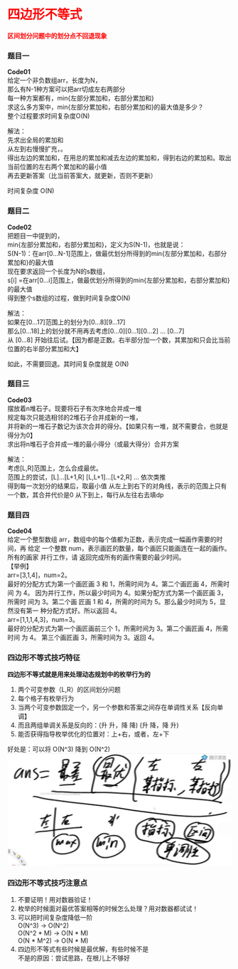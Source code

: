# <font color="red">**四边形不等式**</font>

<font color="red">**区间划分问题中的划分点不回退现象**</font>   
### 题目一
**Code01**   
给定一个非负数组arr，长度为N，  
那么有N-1种方案可以把arr切成左右两部分  
每一种方案都有，min{左部分累加和，右部分累加和}  
求这么多方案中，min{左部分累加和，右部分累加和}的最大值是多少？  
整个过程要求时间复杂度O(N)


解法：  
先求出全局的累加和  
从左到右慢慢扩充，。  
得出左边的累加和，在用总的累加和减去左边的累加和，得到右边的累加和。取出当前位置的左右两个累加和的最小值  
再去更新答案（比当前答案大，就更新，否则不更新）

时间复杂度 O(N)  

### 题目二
**Code02**   
把题目一中提到的，  
min{左部分累加和，右部分累加和}，定义为S(N-1)，也就是说：  
S(N-1)：在arr[0…N-1]范围上，做最优划分所得到的min{左部分累加和，右部分累加和}的最大值  
现在要求返回一个长度为N的s数组，  
s[i] =在arr[0…i]范围上，做最优划分所得到的min{左部分累加和，右部分累加和}的最大值  
得到整个s数组的过程，做到时间复杂度O(N)

解法：  
如果在[0...17]范围上的划分为[0...8][9...17]  
那么[0...18]上的划分就不用再去考虑[0...0][0...1][0...2] ...  [0...7]  
从 [0...8] 开始往后试。【因为都是正数。右半部分加一个数，其累加和只会比当前位置的右半部分累加和大】

如此，不需要回退。其时间复杂度就是 O(N)  





### 题目三
**Code03**   
摆放着n堆石子。现要将石子有次序地合并成一堆   
规定每次只能选相邻的2堆石子合并成新的一堆，   
并将新的一堆石子数记为该次合并的得分。【如果只有一堆，就不需要合，也就是得分为0】   
求出将n堆石子合并成一堆的最小得分（或最大得分）合并方案


解法：   
考虑[L,R]范围上，怎么合成最优。   
范围上的尝试，[L]...[L+1,R]     [L,L+1]...[L+2,R]  ... 依次类推   
得到每一次划分的结果后，取最小值
从左上到右下的对角线，表示的范围上只有一个数，其合并代价是0
从下到上，每行从左往右去填dp




### 题目四

**Code04**   
给定一个整型数组 arr，数组中的每个值都为正数，表示完成一幅画作需要的时间，再 给定 一个整数 num，表示画匠的数量，每个画匠只能画连在一起的画作。所有的画家 并行工作，请 返回完成所有的画作需要的最少时间。   
【举例】   
arr=[3,1,4]，num=2。   
最好的分配方式为第一个画匠画 3 和 1，所需时间为 4。第二个画匠画 4，所需时间 为 4。 因为并行工作，所以最少时间为 4。如果分配方式为第一个画匠画 3，所需时 间为 3。第二个画 匠画 1 和 4，所需的时间为 5。那么最少时间为 5，显然没有第一 种分配方式好。所以返回 4。   
arr=[1,1,1,4,3]，num=3。   
最好的分配方式为第一个画匠画前三个 1，所需时间为 3。第二个画匠画 4，所需时间 为 4。 第三个画匠画 3，所需时间为 3。返回 4。




### 四边形不等式技巧特征  
**四边形不等式就是用来处理动态规划中的枚举行为的**  

1. 两个可变参数（L,R）的区间划分问题  
2. 每个格子有枚举行为  
3. 当两个可变参数固定一个，另一个参数和答案之间存在单调性关系【反向单调】  
4. 而且两组单调关系是反向的：(升 升，降 降)  (升 降，降 升)  
5. 能否获得指导枚举优化的位置对：上+右，或者，左+下  

  
好处是：可以将 O(N^3) 降到 O(N^2)  
![四边形不等式技巧特征](四边形不等式技巧特征.png)  


### 四边形不等式技巧注意点  

1. 不要证明！用对数器验证！   
2. 枚举的时候面对最优答案相等的时候怎么处理？用对数器都试试！      
3. 可以把时间复杂度降低一阶   
O(N^3) -> O(N^2)   
O(N^2 * M) -> O(N * M)   
O(N * M^2) -> O(N * M)   
4. 四边形不等式有些时候是最优解，有些时候不是   
不是的原因：尝试思路，在根儿上不够好   

